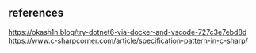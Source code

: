 

## references
https://okash1n.blog/try-dotnet6-via-docker-and-vscode-727c3e7ebd8d  
https://www.c-sharpcorner.com/article/specification-pattern-in-c-sharp/
